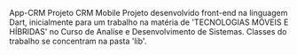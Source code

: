 App-CRM
Projeto CRM Mobile Projeto desenvolvido front-end na linguagem Dart, inicialmente para um trabalho na matéria de 'TECNOLOGIAS MÓVEIS E HÍBRIDAS' no Curso de Analíse e Desenvolvimento de Sistemas. Classes do trabalho se concentram na pasta 'lib'. 

